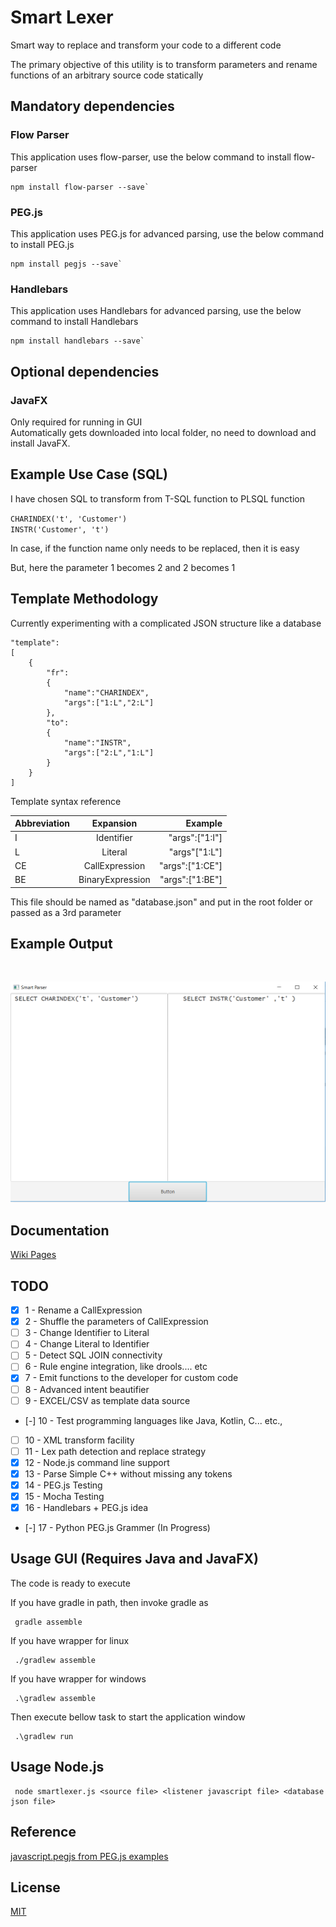 # Smart Lexer
Smart way to replace and transform your code to a different code

The primary objective of this utility is to transform parameters and rename functions of an arbitrary source code statically

## Mandatory dependencies

### Flow Parser
This application uses flow-parser, use the below command to install flow-parser

```
npm install flow-parser --save`
```

### PEG.js
This application uses PEG.js for advanced parsing, use the below command to install PEG.js

```
npm install pegjs --save`
```

### Handlebars
This application uses Handlebars for advanced parsing, use the below command to install Handlebars

```
npm install handlebars --save`
```

## Optional dependencies

### JavaFX
Only required for running in GUI<br/>
Automatically gets downloaded into local folder, no need to download and install JavaFX.

 
## Example Use Case (SQL)
I have chosen SQL to transform from T-SQL function to PLSQL function

`CHARINDEX('t', 'Customer')`<br/>
`INSTR('Customer', 't')`

In case, if the function name only needs to be replaced, then it is easy

But, here the parameter 1 becomes 2 and 2 becomes 1

## Template Methodology
Currently experimenting with a complicated JSON structure like a database

    "template":
    [
        {
            "fr":
            {
                "name":"CHARINDEX",
                "args":["1:L","2:L"]
            },
            "to":
            {
                "name":"INSTR",
                "args":["2:L","1:L"]
            }
        }
    ]
Template syntax reference

| Abbreviation  | Expansion           | Example  |
| ------------- |:-------------:| -----:|
| I      | Identifier | "args":["1:I"] |
| L      | Literal      |   "args"["1:L"] |
| CE | CallExpression      |   "args":["1:CE"] |
| BE | BinaryExpression      |   "args":["1:BE"] |

This file should be named as "database.json" and put in the root folder or passed as a 3rd parameter

## Example Output
&#10240;  <!-- Hack to add whitespace -->

<p align="center">
  <img src="/docs/static/screenshot-1.png">
</p>

## Documentation

[Wiki Pages](https://github.com/dickensas/smartlexer/wiki)

## TODO

- [x] 1 - Rename a CallExpression 
- [x] 2 - Shuffle the parameters of CallExpression
- [ ] 3 - Change Identifier to Literal
- [ ] 4 - Change Literal to Identifier
- [ ] 5 - Detect SQL JOIN connectivity
- [ ] 6 - Rule engine integration, like drools.... etc
- [x] 7 - Emit functions to the developer for custom code
- [ ] 8 - Advanced intent beautifier
- [ ] 9 - EXCEL/CSV as template data source
- [-] 10  - Test programming languages like Java, Kotlin, C... etc.,
- [ ] 10  - XML transform facility
- [ ] 11  - Lex path detection and replace strategy
- [x] 12  - Node.js command line support
- [x] 13  - Parse Simple C++ without missing any tokens
- [x] 14  - PEG.js Testing
- [x] 15  - Mocha Testing
- [x] 16  - Handlebars + PEG.js idea
- [-] 17  - Python PEG.js Grammer (In Progress)

## Usage GUI (Requires Java and JavaFX)
The code is ready to execute

If you have gradle in path, then invoke gradle as

     gradle assemble

If you have wrapper for linux

     ./gradlew assemble

If you have wrapper for windows

     .\gradlew assemble

Then execute bellow task to start the application window

     .\gradlew run

## Usage Node.js

     node smartlexer.js <source file> <listener javascript file> <database json file>

## Reference

[javascript.pegjs from PEG.js examples](https://github.com/pegjs/pegjs/blob/master/examples/javascript.pegjs)
     
## License

[MIT](/LICENSE)